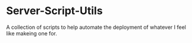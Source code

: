 # Server-Script-Utils
A collection of scripts to help automate the deployment of whatever I feel like makeing one for.
